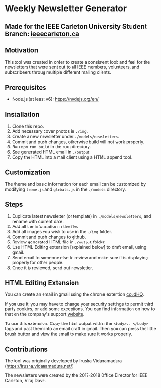 # Weekly Newsletter Generator

## Made for the IEEE Carleton University Student Branch: [ieeecarleton.ca](http://ieeecarleton.ca)


## Motivation

This tool was created in order to create a consistent look and feel for the newsletters that were sent out to all IEEE members, volunteers, and subscribeers throug multiple different mailing clients.

## Prerequisites

- Node.js (at least v6): https://nodejs.org/en/

## Installation

1. Clone this repo.
2. Add necessary cover photos in `./img`.
3. Create a new newsletter under `./models/newsletters`.
4. Commit and push changes, otherwise build will not work properly.
4. Run `npm run build` in the root directory.
5. See generated HTML email in `./output`
6. Copy the HTML into a mail client using a HTML append tool.

## Customization

The theme and basic information for each email can be customized by modifying `theme.js` and `globals.js` in the `./models` directory.

## Steps

1. Duplicate latest newsletter (or template) in `./models/newsletters`, and rename with current date.
2. Add all the information in the file.
3. Add all images you wish to use in the `./img` folder.
4. Commit and push changes to github.
5. Review generated HTML file in `./output` folder.
6. Use HTML Editing extension [explained below] to draft email, using gmail.
7. Send email to someone else to review and make sure it is displaying properly for other people.
8. Once it is reviewed, send out newsletter.

## HTML Editing Extension

You can create an email in gmail using the chrome extention [coudHQ](https://chrome.google.com/webstore/detail/free-html-editor-for-gmai/ioinaaeeacahcmbgfmeaaofhfkijpdeb/related).

If you use it, you may have to change your security settings to permit third party cookies, or add some exceptions. You can find information on how to that on the company's support [website](https://support.cloudhq.net/how-to-enable-3rd-party-cookies-in-google-chrome-browser/).

To use this extension: Copy the html output within the `<body>...</body>` tags and past them into an email draft in gmail. Then you can press the little brush button and view the email to make sure it works properly.

## Contributions

The tool was originally developed by Irusha Vidanamadura (https://irusha.vidanamadura.net/)

The newsletters were created by the 2017-2018 Office Director for IEEE Carleton, Viraj Dave.